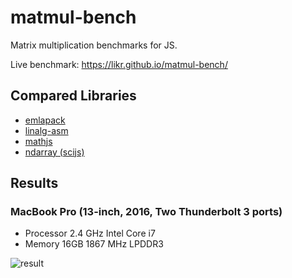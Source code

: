 # matmul-bench

Matrix multiplication benchmarks for JS.

Live benchmark: https://likr.github.io/matmul-bench/

## Compared Libraries

* [emlapack](https://github.com/likr/emlapack)
* [linalg-asm](https://github.com/likr/linalg-asm)
* [mathjs](http://mathjs.org/)
* [ndarray (scijs)](https://github.com/scijs/ndarray)

## Results

### MacBook Pro (13-inch, 2016, Two Thunderbolt 3 ports)

* Processor 2.4 GHz Intel Core i7
* Memory 16GB 1867 MHz LPDDR3

![result](https://raw.githubusercontent.com/likr/matmul-bench/master/figs/result.png)

